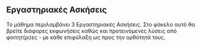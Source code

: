 ## Εργαστηριακές Ασκήσεις
Το μάθημα περιλαμβάνει 3 Εργαστηριακές Ασκήσεις. Στο φάκελο αυτό θα βρείτε διάφορες εκφωνήσεις καθώς και προτεινόμενες λύσεις από φοιτητ(ρι)ες - με κάθε επιφύλαξη ως προς την ορθότητά τους.
